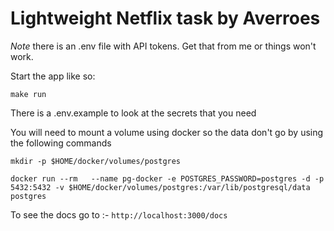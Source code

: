 # Lightweight Netflix task by Averroes
*Note* there is an .env file with API tokens. Get that from me or things won't work.

Start the app like so:

`make run`

There is a .env.example to look at the secrets that you need

You will need to mount a volume using docker so the data don't go by using the following commands

`mkdir -p $HOME/docker/volumes/postgres`


`docker run --rm   --name pg-docker -e POSTGRES_PASSWORD=postgres -d -p 5432:5432 -v $HOME/docker/volumes/postgres:/var/lib/postgresql/data  postgres`

To see the docs go to :- `http://localhost:3000/docs`